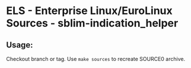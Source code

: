 # ELS - Enterprise Linux/EuroLinux Sources - sblim-indication_helper
 
## Usage:
  Checkout branch or tag. Use `make sources` to recreate  SOURCE0 archive.
